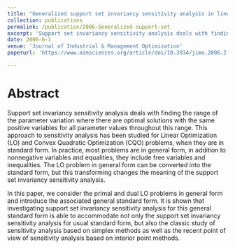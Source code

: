 ```yaml
---
title: "Generalized support set invariancy sensitivity analysis in linear optimization"
collection: publications
permalink: /publication/2006-Generalized-support-set
excerpt: 'Support set invariancy sensitivity analysis deals with finding the range of the parameter variation where there are optimal solutions with the same positive variables for all parameter values throughout this range.'
date: 2006-6-1
venue: 'Journal of Industrial & Management Optimization'
paperurl: 'https://www.aimsciences.org/article/doi/10.3934/jimo.2006.2.1'

---
```

Abstract
======
  Support set invariancy sensitivity analysis deals with finding the range of the parameter variation where there are optimal solutions with the same positive variables for all parameter values throughout this range. This approach to sensitivity analysis has been studied for Linear Optimization (LO) and Convex Quadratic Optimization (CQO) problems, when they are in standard form. In practice, most problems are in general form, in addition to nonnegative variables and equalities, they include free variables and inequalities. The LO problem in general form can be converted into the standard form, but this transforming changes the meaning of the support set invariancy sensitivity analysis. 
  
  In this paper, we consider the primal and dual LO problems in general form and introduce the associated general standard form. It is shown that investigating support set invariancy sensitivity analysis for this general standard form is able to accommodate not only the support set invariancy sensitivity analysis for usual standard form, but also the classic study of sensitivity analysis based on simplex methods as well as the recent point of view of sensitivity analysis based on interior point methods.

